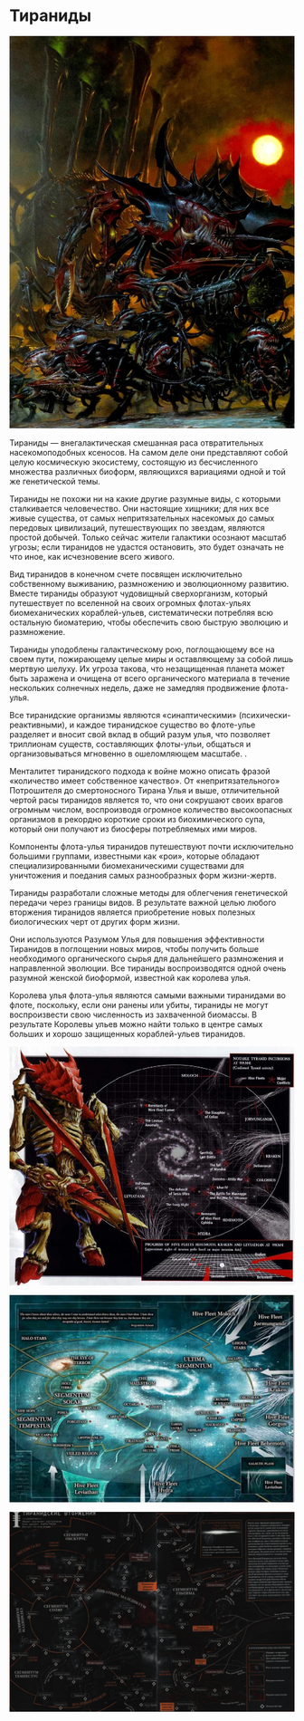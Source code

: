# Тираниды

![tyranids](tyranids_pic.jpg)

Тираниды — внегалактическая смешанная раса отвратительных насекомоподобных ксеносов. На самом деле они представляют собой целую космическую экосистему, состоящую из бесчисленного множества различных биоформ, являющихся вариациями одной и той же генетической темы.

Тираниды не похожи ни на какие другие разумные виды, с которыми сталкивается человечество. Они настоящие хищники; для них все живые существа, от самых непритязательных насекомых до самых передовых цивилизаций, путешествующих по звездам, являются простой добычей. Только сейчас жители галактики осознают масштаб угрозы; если тиранидов не удастся остановить, это будет означать не что иное, как исчезновение всего живого.

Вид тиранидов в конечном счете посвящен исключительно собственному выживанию, размножению и эволюционному развитию. Вместе тираниды образуют чудовищный сверхорганизм, который путешествует по вселенной на своих огромных флотах-ульях биомеханических кораблей-ульев, систематически потребляя всю остальную биоматерию, чтобы обеспечить свою быструю эволюцию и размножение.

Тираниды уподоблены галактическому рою, поглощающему все на своем пути, пожирающему целые миры и оставляющему за собой лишь мертвую шелуху. Их угроза такова, что незащищенная планета может быть заражена и очищена от всего органического материала в течение нескольких солнечных недель, даже не замедляя продвижение флота-улья.

Все тиранидские организмы являются «синаптическими» (психически-реактивными), и каждое тиранидское существо во флоте-улье разделяет и вносит свой вклад в общий разум улья, что позволяет триллионам существ, составляющих флоты-ульи, общаться и организовываться мгновенно в ошеломляющем масштабе. .

Менталитет тиранидского подхода к войне можно описать фразой «количество имеет собственное качество». От «непритязательного» Потрошителя до смертоносного Тирана Улья и выше, отличительной чертой расы тиранидов является то, что они сокрушают своих врагов огромным числом, воспроизводя огромное количество высокоопасных организмов в рекордно короткие сроки из биохимического супа, который они получают из биосферы потребляемых ими миров.

Компоненты флота-улья тиранидов путешествуют почти исключительно большими группами, известными как «рои», которые обладают специализированными биомеханическими существами для уничтожения и поедания самых разнообразных форм жизни-жертв.

Тираниды разработали сложные методы для облегчения генетической передачи через границы видов. В результате важной целью любого вторжения тиранидов является приобретение новых полезных биологических черт от других форм жизни.

Они используются Разумом Улья для повышения эффективности Тиранидов в поглощении новых миров, чтобы получить больше необходимого органического сырья для дальнейшего размножения и направленной эволюции. Все тираниды воспроизводятся одной очень разумной женской биоформой, известной как королева улья.

Королева улья флота-улья являются самыми важными тиранидами во флоте, поскольку, если они ранены или убиты, тираниды не могут воспроизвести свою численность из захваченной биомассы. В результате Королевы ульев можно найти только в центре самых больших и хорошо защищенных кораблей-ульев тиранидов.

![tyranids1](tyranids_map1.jpg)

![tyranids2](tyranids_map2.jpg)

![tyranids3](tyranids_map3.jpg)
